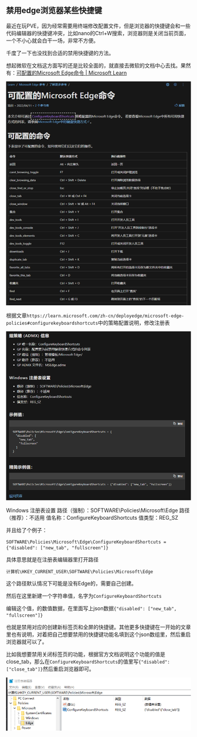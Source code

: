 ## 禁用edge浏览器某些快捷键

最近在玩PVE，因为经常需要用终端修改配置文件，但是浏览器的快捷键会和一些代码编辑器的快捷键冲突，比如nano的Ctrl+W搜索，浏览器则是关闭当前页面，一个不小心就会白干一场，非常不方便。

千度了一下也没找到合适的禁用快捷键的方法。

想起微软在文档这方面写的还是比较全面的，就直接去微软的文档中心去找。果然有：[可配置的Microsoft Edge命令 | Microsoft Learn](https://learn.microsoft.com/zh-cn/deployedge/edge-learnmore-configurable-edge-commands)

![img](../img/2022/11/image-2-846x1024.png)

根据文章`https://learn.microsoft.com/zh-cn/deployedge/microsoft-edge-policies#configurekeyboardshortcuts`中的策略配置说明，修改注册表

![img](../img/2022/11/image-1.png)

Windows 注册表设置
路径（强制）：SOFTWARE\Policies\Microsoft\Edge
路径（推荐）：不适用
值名称：ConfigureKeyboardShortcuts
值类型：REG_SZ

并且给了个例子：

```
SOFTWARE\Policies\Microsoft\Edge\ConfigureKeyboardShortcuts = {"disabled": ["new_tab", "fullscreen"]}
```

具体意思就是在注册表编辑器里打开路径

```
计算机\HKEY_CURRENT_USER\SOFTWARE\Policies\Microsoft\Edge
```

这个路径默认情况下可能是没有Edge的，需要自己创建。

然后在这里新建一个字符串值，名字为`ConfigureKeyboardShortcuts`

编辑这个值，的数值数据，在里面写上json数据`{"disabled": ["new_tab", "fullscreen"]}`

也就是禁用对应的创建新标签页和全屏的快捷键。其他更多快捷键在一开始的文章里也有说明，对着把自己想要禁用的快捷键功能名填到这个json数组里，然后重启浏览器就可以了。

比如我想要禁用关闭标签页的功能，根据官方文档说明这个功能的值是close_tab，那么在`ConfigureKeyboardShortcuts`的值里写`{"disabled":["close_tab"]}`然后重启浏览器即可。

![img](../img/2022/11/image.png)